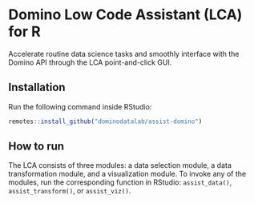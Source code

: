 # Domino Low Code Assistant (LCA) for R

Accelerate routine data science tasks and smoothly interface with the Domino API through the LCA point-and-click GUI.

## Installation

Run the following command inside RStudio:

```r
remotes::install_github("dominodatalab/assist-domino")
```

## How to run

The LCA consists of three modules: a data selection module, a data transformation module, and a visualization module. To invoke any of the modules, run the corresponding function in RStudio: `assist_data()`, `assist_transform()`, or `assist_viz()`.
